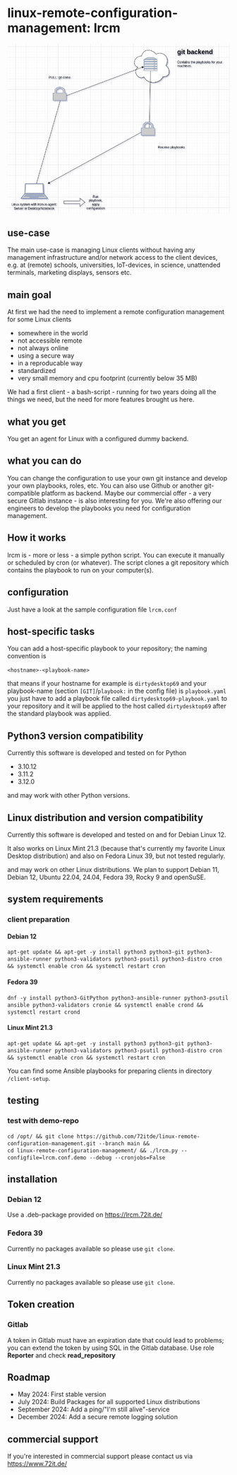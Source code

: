 # linux-remote-configuration-management: lrcm

![lrcm main image](./lrcm.drawio.png)

## use-case

The main use-case is managing Linux clients without having any management infrastructure and/or network access to the client devices, e.g. at (remote) schools, universities, IoT-devices, in science, unattended terminals, marketing displays, sensors etc.

## main goal

At first we had the need to implement a remote configuration management for some Linux clients

- somewhere in the world
- not accessible remote
- not always online
- using a secure way
- in a reproducable way
- standardized
- very small memory and cpu footprint (currently below 35 MB)

We had a first client - a bash-script - running for two years doing all the things we need, but the need for more features brought us here.

## what you get

You get an agent for Linux with a configured dummy backend.

## what you can do

You can change the configuration to use your own git instance and develop your own playbooks, roles, etc. You can also use Github or another git-compatible platform as backend. Maybe our commercial offer - a very secure Gitlab instance - is also interesting for you. We're also offering our engineers to develop the playbooks you need for configuration management.

## How it works

lrcm is - more or less - a simple python script. You can execute it manually or scheduled by cron (or whatever). The script clones a git repository which contains the playbook to run on your computer(s).

## configuration

Just have a look at the sample configuration file `lrcm.conf`

## host-specific tasks

You can add a host-specific playbook to your repository; the naming convention is 

`<hostname>-<playbook-name>`

that means if your hostname for example is `dirtydesktop69` and your playbook-name (section `[GIT]`/`playbook:` in the config file) is `playbook.yaml` you just have to add a playbook file called `dirtydesktop69-playbook.yaml` to your repository and it will be applied to the host called `dirtydesktop69` after the standard playbook was applied. 

## Python3 version compatibility

Currently this software is developed and tested on for Python

- 3.10.12
- 3.11.2
- 3.12.0

and may work with other Python versions.

## Linux distribution and version compatibility

Currently this software is developed and tested on and for Debian Linux 12.

It also works on Linux Mint 21.3 (because that's currently my favorite Linux Desktop distribution) and also on Fedora Linux 39, but not tested regularly.

and may work on other Linux distributions. We plan to support Debian 11, Debian 12, Ubuntu 22.04, 24.04, Fedora 39, Rocky 9 and openSuSE.

## system requirements

### client preparation

#### Debian 12

```
apt-get update && apt-get -y install python3 python3-git python3-ansible-runner python3-validators python3-psutil python3-distro cron && systemctl enable cron && systemctl restart cron
```

#### Fedora 39

```
dnf -y install python3-GitPython python3-ansible-runner python3-psutil ansible python3-validators cronie && systemctl enable crond && systemctl restart crond
```

#### Linux Mint 21.3

```
apt-get update && apt-get -y install python3 python3-git python3-ansible-runner python3-validators python3-psutil python3-distro cron && systemctl enable cron && systemctl restart cron
```

You can find some Ansible playbooks for preparing clients in directory `/client-setup`.

## testing

### test with demo-repo

```
cd /opt/ && git clone https://github.com/72itde/linux-remote-configuration-management.git --branch main && 
cd linux-remote-configuration-management/ && ./lrcm.py --configfile=lrcm.conf.demo --debug --cronjobs=False
```

## installation

### Debian 12

Use a .deb-package provided on https://lrcm.72it.de/

### Fedora 39

Currently no packages available so please use `git clone`.

### Linux Mint 21.3

Currently no packages available so please use `git clone`.

## Token creation

### Gitlab

A token in Gitlab must have an expiration date that could lead to problems; you can extend the token by using SQL in the Gitlab database. Use role **Reporter** and check **read_repository**

## Roadmap

- May 2024: First stable version
- July 2024: Build Packages for all supported Linux distributions
- September 2024: Add a ping/"I'm still alive"-service
- December 2024: Add a secure remote logging solution 

## commercial support

If you're interested in commercial support please contact us via <https://www.72it.de/>